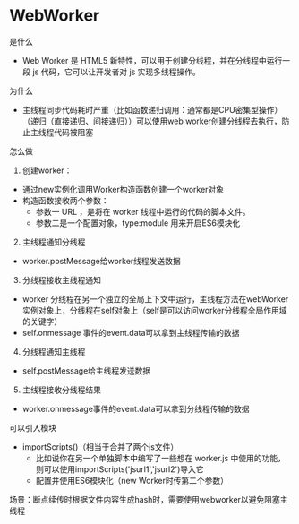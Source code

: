 # WebWorker

是什么
- Web Worker 是 HTML5 新特性，可以用于创建分线程，并在分线程中运行一段 js 代码，它可以让开发者对 js 实现多线程操作。

为什么
- 主线程同步代码耗时严重（比如函数递归调用：通常都是CPU密集型操作）（递归（直接递归、间接递归））可以使用web worker创建分线程去执行，防止主线程代码被阻塞

怎么做
1. 创建worker：
- 通过new实例化调用Worker构造函数创建一个worker对象
- 构造函数接收两个参数：
    - 参数一 URL ，是将在 worker 线程中运行的代码的脚本文件。
    - 参数二是一个配置对象，type:module 用来开启ES6模块化
2. 主线程通知分线程
- worker.postMessage给worker线程发送数据
3. 分线程接收主线程通知
- worker 分线程在另一个独立的全局上下文中运行，主线程方法在webWorker实例对象上，分线程在self对象上（self是可以访问worker分线程全局作用域的关键字）
- self.onmessage 事件的event.data可以拿到主线程传输的数据
4. 分线程通知主线程
- self.postMessage给主线程发送数据
5. 主线程接收分线程结果
-  worker.onmessage事件的event.data可以拿到分线程传输的数据
        
可以引入模块
- importScripts()（相当于合并了两个js文件）
    - 比如说你在另一个单独脚本中编写了一些想在 worker.js 中使用的功能，则可以使用importScripts('jsurl1','jsurl2')导入它
    - 配置并使用ES6模块化（new Worker时传第二个参数）
	
场景：断点续传时根据文件内容生成hash时，需要使用webworker以避免阻塞主线程
